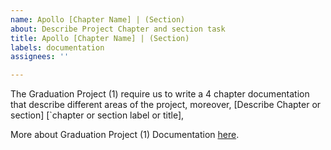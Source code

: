 ```yaml
---
name: Apollo [Chapter Name] | (Section)
about: Describe Project Chapter and section task
title: Apollo [Chapter Name] | (Section)
labels: documentation
assignees: ''

---
```


The Graduation Project (1) require us to write a 4 chapter documentation that describe different areas of the project, moreover, [Describe Chapter or section] [`chapter or section label or title], 

More about Graduation Project (1) Documentation [here](https://docs.google.com/document/d/1C9sUREr9DLwP7JixKrWeoX3vsu9szugg).
